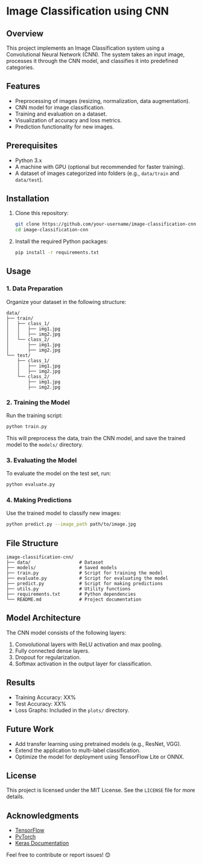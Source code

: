 # Image Classification using CNN  

## Overview  
This project implements an Image Classification system using a Convolutional Neural Network (CNN). The system takes an input image, processes it through the CNN model, and classifies it into predefined categories.  

## Features  
- Preprocessing of images (resizing, normalization, data augmentation).  
- CNN model for image classification.  
- Training and evaluation on a dataset.  
- Visualization of accuracy and loss metrics.  
- Prediction functionality for new images.  

## Prerequisites  
- Python 3.x  
- A machine with GPU (optional but recommended for faster training).  
- A dataset of images categorized into folders (e.g., `data/train` and `data/test`).  

## Installation  
1. Clone this repository:  
   ```bash
   git clone https://github.com/your-username/image-classification-cnn.git
   cd image-classification-cnn
   ```  

2. Install the required Python packages:  
   ```bash
   pip install -r requirements.txt
   ```  

## Usage  

### 1. Data Preparation  
Organize your dataset in the following structure:  
```
data/
├── train/
│   ├── class_1/
│   │   ├── img1.jpg
│   │   ├── img2.jpg
│   └── class_2/
│       ├── img1.jpg
│       ├── img2.jpg
└── test/
    ├── class_1/
    │   ├── img1.jpg
    │   ├── img2.jpg
    └── class_2/
        ├── img1.jpg
        ├── img2.jpg
```

### 2. Training the Model  
Run the training script:  
```bash
python train.py
```  
This will preprocess the data, train the CNN model, and save the trained model to the `models/` directory.  

### 3. Evaluating the Model  
To evaluate the model on the test set, run:  
```bash
python evaluate.py
```  

### 4. Making Predictions  
Use the trained model to classify new images:  
```bash
python predict.py --image_path path/to/image.jpg
```  

## File Structure  
```  
image-classification-cnn/  
├── data/                  # Dataset  
├── models/                # Saved models  
├── train.py               # Script for training the model  
├── evaluate.py            # Script for evaluating the model  
├── predict.py             # Script for making predictions  
├── utils.py               # Utility functions  
├── requirements.txt       # Python dependencies  
└── README.md              # Project documentation  
```  

## Model Architecture  
The CNN model consists of the following layers:  
1. Convolutional layers with ReLU activation and max pooling.  
2. Fully connected dense layers.  
3. Dropout for regularization.  
4. Softmax activation in the output layer for classification.  

## Results  
- Training Accuracy: XX%  
- Test Accuracy: XX%  
- Loss Graphs: Included in the `plots/` directory.  

## Future Work  
- Add transfer learning using pretrained models (e.g., ResNet, VGG).  
- Extend the application to multi-label classification.  
- Optimize the model for deployment using TensorFlow Lite or ONNX.  

## License  
This project is licensed under the MIT License. See the `LICENSE` file for more details.  

## Acknowledgments  
- [TensorFlow](https://www.tensorflow.org/)  
- [PyTorch](https://pytorch.org/)  
- [Keras Documentation](https://keras.io/)  

Feel free to contribute or report issues! 😊  
```  

